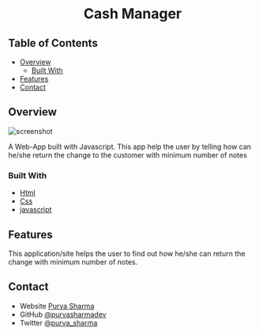<!-- Please update value in the {}  -->

<h1 align="center">Cash Manager</h1>


<!-- TABLE OF CONTENTS -->

## Table of Contents

- [Overview](#overview)
  - [Built With](#built-with)
- [Features](#features)
- [Contact](#contact)

<!-- OVERVIEW -->

## Overview

![screenshot](ss(2).png)

A Web-App built with Javascript. This app help the user by telling how can he/she return the change to the customer with minimum number of notes

### Built With

<!-- This section should list any major frameworks that you built your project using. Here are a few examples.-->

- [Html](https://html.org/)
- [Css](https://css.org/)
- [javascript](https://www.w3schools.com/js/)

## Features


This application/site helps the user to find out how he/she can return the change with minimum number of notes.



## Contact

- Website [Purva Sharma](https://purvasharma.netlify.app)
- GitHub [@purvasharmadev](https://github.com/purvasharmadev)
- Twitter [@purva_sharma](https://twitter.com/purva_sharma__)
